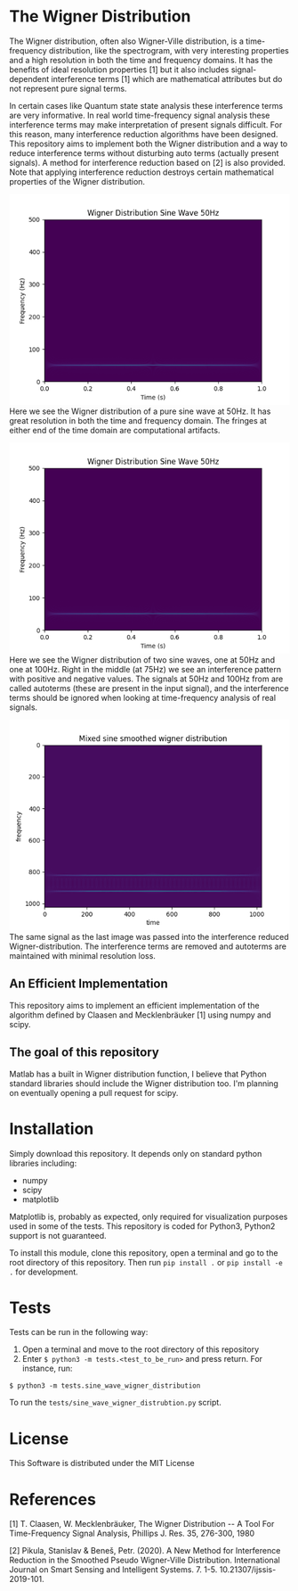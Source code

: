 # The Wigner Distribution

The Wigner distribution, often also Wigner-Ville distribution, is a time-frequency distribution, like the spectrogram, with very interesting properties and a high resolution in both the time and frequency domains. It has the benefits of ideal resolution properties [1] but it also includes signal-dependent interference terms [1] which are mathematical attributes but do not represent pure signal terms.

In certain cases like Quantum state state analysis these interference terms are very informative. In real world time-frequency signal analysis these interference terms may make interpretation of present signals difficult. For this reason, many interference reduction algorithms have been designed. This repository aims to implement both the Wigner distribution and a way to reduce interference terms without disturbing auto terms (actually present signals). A method for interference reduction based on [2] is also provided. Note that applying interference reduction destroys certain mathematical properties of the Wigner distribution.

![The Wigner Distribution of a pure Sine Wave at 50Hz](figures/wigner_distribution_sine_wave_50hz.png)
Here we see the Wigner distribution of a pure sine wave at 50Hz. It has great resolution in both the time and frequency domain. The fringes at either end of the time domain are computational artifacts.

![The Wigner Distribution of two Sine Waves at 50Hz and 100Hz respectively](figures/wigner_distribution_sine_wave_50hz.png)
Here we see the Wigner distribution of two sine waves, one at 50Hz and one at 100Hz. Right in the middle (at 75Hz) we see an interference pattern with positive and negative values. The signals at 50Hz and 100Hz from are called autoterms (these are present in the input signal), and the interference terms should be ignored when looking at time-frequency analysis of real signals.

![Interference Reduced mixed sine wave example](figures/mixed_sine_smoothed_wigner_distribution.png)
The same signal as the last image was passed into the interference reduced Wigner-distribution. The interference terms are removed and autoterms are maintained with minimal resolution loss.


## An Efficient Implementation

This repository aims to implement an efficient implementation of the algorithm defined by Claasen and Mecklenbräuker [1] using numpy and scipy.

## The goal of this repository

Matlab has a built in Wigner distribution function, I believe that Python standard libraries should include the Wigner distribution too. I'm planning on eventually opening a pull request for scipy. 

# Installation

Simply download this repository. It depends only on standard python libraries including:
+ numpy
+ scipy
+ matplotlib

Matplotlib is, probably as expected, only required for visualization purposes used in some of the tests. This repository is coded for Python3, Python2 support is not guaranteed.

To install this module, clone this repository, open a terminal and go to the root directory of this repository. Then run `pip install .` or `pip install -e .` for development.

# Tests

Tests can be run in the following way:
1. Open a terminal and move to the root directory of this repository
2. Enter `$ python3 -m tests.<test_to_be_run>` and press return.
For instance, run:
```shell
$ python3 -m tests.sine_wave_wigner_distribution
```
To run the `tests/sine_wave_wigner_distrubtion.py` script.

# License

This Software is distributed under the MIT License

# References

[1] T. Claasen, W. Mecklenbräuker, The Wigner Distribution -- A Tool For 
Time-Frequency Signal Analysis, Phillips J. Res. 35, 276-300, 1980

[2] Pikula, Stanislav & Beneš, Petr. (2020). A New Method for Interference Reduction in the Smoothed Pseudo Wigner-Ville Distribution. International Journal on Smart Sensing and Intelligent Systems. 7. 1-5. 10.21307/ijssis-2019-101. 
